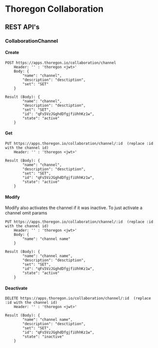 Thoregon Collaboration
======================

## REST API's

### CollaborationChannel

#### Create


    POST https://apps.thoregon.io/collaboration/channel
        Header: '' : 'thoregon <jwt>'
        Body: {
            "name": "channel",
            "description": "desctiption",
            "set": "SET" 
        }

    Result (Body): {
            "name": "channel",
            "description": "desctiption",
            "set": "SET",
            "id": "qFs5VzJGghdDfgjfiUhhKz1w",
            "state": "active"
        }
    
#### Get

    PUT https://apps.thoregon.io/collaboration/channel/:id  (replace :id with the channel id)
        Header: '' : 'thoregon <jwt>'

    Result (Body): {
            "name": "channel",
            "description": "desctiption",
            "set": "SET",
            "id": "qFs5VzJGghdDfgjfiUhhKz1w",
            "state": "active"
        }

#### Modify

Modify also activates the channel if it was inactive. 
To just activate a channel omit params

    PUT https://apps.thoregon.io/collaboration/channel/:id  (replace :id with the channel id)
        Header: '' : 'thoregon <jwt>'
        Body: {
            "name": "channel name"
        }

    Result (Body): {
            "name": "channel name",
            "description": "desctiption",
            "set": "SET",
            "id": "qFs5VzJGghdDfgjfiUhhKz1w",
            "state": "active"
        }

#### Deactivate


    DELETE https://apps.thoregon.io/collaboration/channel/:id  (replace :id with the channel id)
        Header: '' : 'thoregon <jwt>'

    Result (Body): {
            "name": "channel name",
            "description": "desctiption",
            "set": "SET",
            "id": "qFs5VzJGghdDfgjfiUhhKz1w",
            "state": "inactive"
        }
